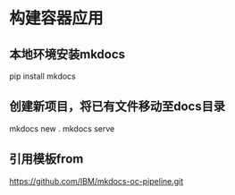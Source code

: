 # 构建容器应用
## 本地环境安装mkdocs
pip install mkdocs
## 创建新项目，将已有文件移动至docs目录
mkdocs new .
mkdocs serve
## 引用模板from
https://github.com/IBM/mkdocs-oc-pipeline.git